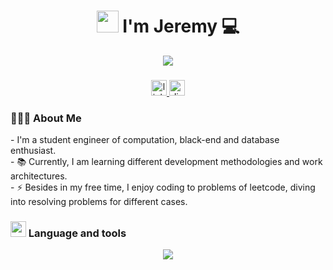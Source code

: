<!-- Saludo y presentación -->

<h1 align="center" ><img src="https://media.giphy.com/media/hvRJCLFzcasrR4ia7z/giphy.gif" width="35"> I'm Jeremy 💻 </h1>

<p align="center">
  <a href="https://github.com/DenverCoder1/readme-typing-svg"><img src="https://readme-typing-svg.herokuapp.com?font=Time+New+Roman&color=cyan&size=25&center=true&vCenter=true&width=600&height=100&lines=Back-End+Developer;Engineering+Computer+Science+Student;Active+Learner/Researcher;Love+to+learn+new+stuffs+&#10084"></a>
</p>

###

<!-- Redes y medios de comunicación -->

<div align="center">
  <a href="https://www.linkedin.com/in/jeremy-arriagada-a3424b246/">
    <img  src="https://img.shields.io/static/v1?message=LinkedIn&logo=linkedin&label=&color=0077B5&logoColor=white&labelColor=&style=for-the-badge" hrel="https://www.linkedin.com/in/jeremy-arriagada-a3424b246/" height="25" alt="linkedin logo"  >
  </a>
  <img src="https://img.shields.io/static/v1?message=Discord&logo=discord&label=&color=7289DA&logoColor=white&labelColor=&style=for-the-badge" height="25" alt="discord logo"  />
</div>

###

<!-- Itereces -->

<h3 align="left">👨🏻‍💻  About Me</h3>

<p align="left">
  - I'm a student engineer of computation, black-end and database enthusiast.<br>
  - 📚 Currently, I am learning different development methodologies and work architectures.<br>
  - ⚡ Besides in my free time, I enjoy coding to problems of leetcode, diving into resolving problems for different cases.
</p>

###

<!-- Tecnologias y herramientas -->
<h3 align="left"> <img src="https://media2.giphy.com/media/QssGEmpkyEOhBCb7e1/giphy.gif?cid=ecf05e47a0n3gi1bfqntqmob8g9aid1oyj2wr3ds3mg700bl&rid=giphy.gif" width ="25"> Language and tools</h3>

<p align="center">
  <a href="https://skillicons.dev">
    <img src="https://skillicons.dev/icons?i=git,github,discord,python,c,java,php,html,css,js,react,nodejs,mysql,postgresql&perline=14" />
  </a>
  <!-- Habilidades por aprender ts,go,nextjs,express,mongodb,aws,azure,googlecloud -->
</p>

